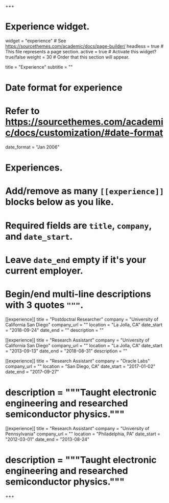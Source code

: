 +++
# Experience widget.
widget = "experience"  # See https://sourcethemes.com/academic/docs/page-builder/
headless = true  # This file represents a page section.
active = true  # Activate this widget? true/false
weight = 30  # Order that this section will appear.

title = "Experience"
subtitle = ""

# Date format for experience
#   Refer to https://sourcethemes.com/academic/docs/customization/#date-format
date_format = "Jan 2006"

# Experiences.
#   Add/remove as many `[[experience]]` blocks below as you like.
#   Required fields are `title`, `company`, and `date_start`.
#   Leave `date_end` empty if it's your current employer.
#   Begin/end multi-line descriptions with 3 quotes `"""`.
[[experience]]
  title = "Postdoctral Researcher"
  company = "University of California San Diego"
  company_url = ""
  location = "La Jolla, CA"
  date_start = "2018-09-24"
  date_end = ""
  description = ""

[[experience]]
  title = "Research Assistant"
  company = "University of California San Diego"
  company_url = ""
  location = "La Jolla, CA"
  date_start = "2013-09-13"
  date_end = "2018-08-31"
  description = ""

[[experience]]
  title = "Research Assistant"
  company = "Oracle Labs"
  company_url = ""
  location = "San Diego, CA"
  date_start = "2017-01-02"
  date_end = "2017-09-27"
  # description = """Taught electronic engineering and researched semiconductor physics."""
  
 [[experience]]
  title = "Research Assistant"
  company = "University of Pennsylvania"
  company_url = ""
  location = "Philadelphia, PA"
  date_start = "2012-03-01"
  date_end = "2013-08-24"
  # description = """Taught electronic engineering and researched semiconductor physics."""

+++
